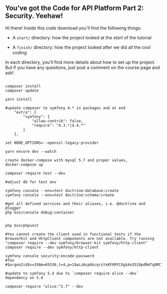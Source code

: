 ## You've got the Code for API Platform Part 2: Security. Yeehaw!

Hi there! Inside this code download you'll find the following things:

* A `start/` directory: how the project looked at the *start* of the tutorial

* A `finish/` directory: how the project looked after we did all the cool coding

In each directory, you'll find more details about how to set up the project.
But if you have any questions, just post a comment on the course page and
ask!


```

composer install
composer update

yarn install

#update composer to symfony 4.* in packages and at end
    "extra": {
        "symfony": {
            "allow-contrib": false,
            "require": "4.3.*|4.4.*"
        }
    },

set NODE_OPTIONS=--openssl-legacy-provider

yarn encore dev --watch

create docker-compose with mysql 5.7 and proper values,
docker-compose up

composer require test --dev

#adjust db for test env

symfony console --env=test doctrine:database:create
symfony console --env=test doctrine:schema:create 

#get all defined services and their aliases, i.e. @doctrine and @logger
php bin/console debug:container


php bin/phpunit

#You cannot create the client used in functional tests if the BrowserKit and HttpClient components are not available. Try running "composer require --dev symfony/browser-kit symfony/http-client"
composer require --dev symfony/http-client

symfony console security:encode-password
#foo
#$argon2id$v=19$m=65536,t=4,p=1$wLzAcp6kcqrsYxKFXMYCXg$4o3519pdRmTqUMC7BIr25X4oX3R6/nccZfD21+DGNZI

#update to symfony 5.4 due to `composer require alice --dev` dependency on 5.4

composer require "alice:^2.7" --dev


```